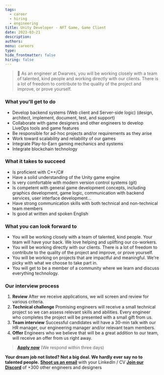 ```yaml
---
tags:
  - career
  - hiring
  - engineering
title: Unity Developer - NFT Game, Game Client
date: 2023-03-21
description:
authors:
menu: careers
type:
hide_frontmatter: false
hiring: false
---
```

> 🤝 As an engineer at Dwarves, you will be working closely with a team of talented, kind people and working directly with our clients. There is a lot of freedom to contribute to the quality of the project and improve, or prove yourself.

### What you'll get to do
- Develop backend systems (Web client and Server-side logic) (design, architect, implement, document, test, and support)
- Collaborate with game designers and other engineers to develop LiveOps tools and game features
- Be responsible for ad-hoc projects and/or requirements as they arise
- Work toward scalability and reliability of our games
- Integrate Play-to-Earn gaming mechanics and systems
- Integrate blockchain technology

### What it takes to succeed
- Is proficient with C++/C#
- Have a solid understanding of the Unity game engine
- Is very comfortable with modern version control systems (git)
- Is competent with general game development concepts, including graphics development, game logic, communication with backend services, user interface development...
- Have strong communication skills with both technical and non-technical team members
- Is good at written and spoken English

### What you can look forward to
- You will be working closely with a team of talented, kind people. Your team will have your back. We love helping and uplifting our co-workers.
- You will be working directly with our clients. There is a lot of freedom to contribute to the quality of the project and improve, or prove yourself.
- You will be working on projects that are impactful and meaningful. We're picky with what we choose to take part in.
- You will get to be a member of a community where we learn and discuss everything technology.

### Our interview process
1. **Review**
After we receive applications, we will screen and review for various criteria.
2. **Technical challenge**
Promising engineers will receive a small technical project so we can assess relevant skills and abilities. Every engineer who completes the project will be presented with a small gift from us.
3. **Team interview**
Successful candidates will have a 30-min talk with our HR manager, our engineering manager and/or relevant team members.
4. **Offer**
Engineers who we believe that will be a great addition to our team, will receive an offer from us right away.

> **[Apply now](mailto:spawn@d.foundation)** (We respond within three days)

**Your dream job not listed? Not a big deal. We hardly ever say no to talented people.**
[**Shoot us an email**](mailto:spawn@dwarvesv.com) with your LinkedIn / CV
[**Join our Discord**](https://discord.gg/dwarvesv) of +300 other engineers and designers